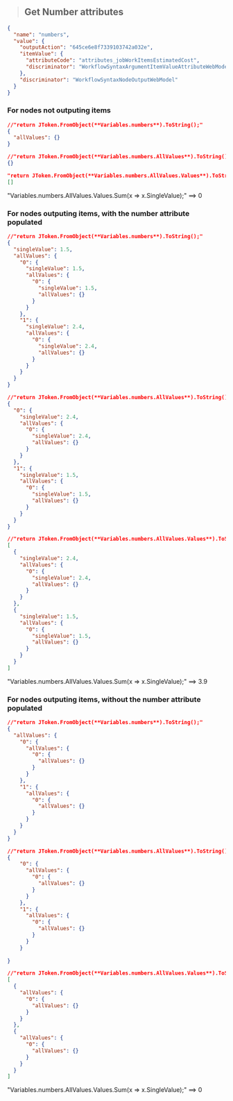 >## Get Number attributes
```json
{
  "name": "numbers",
  "value": {
    "outputAction": "645ce6e8f7339103742a032e",
    "itemValue": {
      "attributeCode": "attributes_jobWorkItemsEstimatedCost",
      "discriminator": "WorkflowSyntaxArgumentItemValueAttributeWebModel"
    },
    "discriminator": "WorkflowSyntaxNodeOutputWebModel"
  }
}
```
### For nodes not outputing items

```json
//"return JToken.FromObject(**Variables.numbers**).ToString();"
{
  "allValues": {}
}
```

```json
//"return JToken.FromObject(**Variables.numbers.AllValues**).ToString();"
{}
```

```json
"return JToken.FromObject(**Variables.numbers.AllValues.Values**).ToString();"
[]
```
"Variables.numbers.AllValues.Values.Sum(x => x.SingleValue);" ==> 0

### For nodes outputing items, with the number attribute populated

```json
//"return JToken.FromObject(**Variables.numbers**).ToString();"
{
  "singleValue": 1.5,
  "allValues": {
    "0": {
      "singleValue": 1.5,
      "allValues": {
        "0": {
          "singleValue": 1.5,
          "allValues": {}
        }
      }
    },
    "1": {
      "singleValue": 2.4,
      "allValues": {
        "0": {
          "singleValue": 2.4,
          "allValues": {}
        }
      }
    }
  }
}
```

```json
//"return JToken.FromObject(**Variables.numbers.AllValues**).ToString();"
{
  "0": {
    "singleValue": 2.4,
    "allValues": {
      "0": {
        "singleValue": 2.4,
        "allValues": {}
      }
    }
  },
  "1": {
    "singleValue": 1.5,
    "allValues": {
      "0": {
        "singleValue": 1.5,
        "allValues": {}
      }
    }
  }
}
```

```json
//"return JToken.FromObject(**Variables.numbers.AllValues.Values**).ToString();"
[
  {
    "singleValue": 2.4,
    "allValues": {
      "0": {
        "singleValue": 2.4,
        "allValues": {}
      }
    }
  },
  {
    "singleValue": 1.5,
    "allValues": {
      "0": {
        "singleValue": 1.5,
        "allValues": {}
      }
    }
  }
]
```
"Variables.numbers.AllValues.Values.Sum(x => x.SingleValue);" ==> 3.9

### For nodes outputing items, without the number attribute populated

```json
//"return JToken.FromObject(**Variables.numbers**).ToString();"
{
  "allValues": {
    "0": {
      "allValues": {
        "0": {
          "allValues": {}
        }
      }
    },
    "1": {
      "allValues": {
        "0": {
          "allValues": {}
        }
      }
    }
  }
}
```

```json
//"return JToken.FromObject(**Variables.numbers.AllValues**).ToString();"
{
    "0": {
      "allValues": {
        "0": {
          "allValues": {}
        }
      }
    },
    "1": {
      "allValues": {
        "0": {
          "allValues": {}
        }
      }
    }
  
}
```

```json
//"return JToken.FromObject(**Variables.numbers.AllValues.Values**).ToString();"
[
  {
    "allValues": {
      "0": {
        "allValues": {}
      }
    }
  },
  {
    "allValues": {
      "0": {
        "allValues": {}
      }
    }
  }
]
```
"Variables.numbers.AllValues.Values.Sum(x => x.SingleValue);" ==> 0
